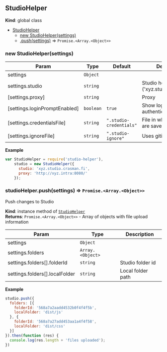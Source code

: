 <a name="StudioHelper"></a>

## StudioHelper
**Kind**: global class  

* [StudioHelper](#StudioHelper)
    * [new StudioHelper(settings)](#new_StudioHelper_new)
    * [.push(settings)](#StudioHelper+push) ⇒ <code>Promise.&lt;Array.&lt;Object&gt;&gt;</code>

<a name="new_StudioHelper_new"></a>

### new StudioHelper(settings)

| Param | Type | Default | Description |
| --- | --- | --- | --- |
| settings | <code>Object</code> |  |  |
| settings.studio | <code>string</code> |  | Studio host ('xyz.studio.crasman.fi') |
| [settings.proxy] | <code>string</code> |  | Proxy |
| [settings.loginPromptEnabled] | <code>boolean</code> | <code>true</code> | Show login prompt if authentication fails |
| [settings.credentialsFile] | <code>string</code> | <code>&quot;.studio-credentials&quot;</code> | File in which credentials are saved |
| [settings.ignoreFile] | <code>string</code> | <code>&quot;.studio-ignore&quot;</code> | Uses gitignore [spec](https://git-scm.com/docs/gitignore) |

**Example**  
```js
var StudioHelper = require('studio-helper'),
    studio = new StudioHelper({
      studio: 'xyz.studio.crasman.fi',
      proxy: 'http://xyz.intra:8080/'
    });
```
<a name="StudioHelper+push"></a>

### studioHelper.push(settings) ⇒ <code>Promise.&lt;Array.&lt;Object&gt;&gt;</code>
Push changes to Studio

**Kind**: instance method of <code>[StudioHelper](#StudioHelper)</code>  
**Returns**: <code>Promise.&lt;Array.&lt;Object&gt;&gt;</code> - Array of objects with file upload information  

| Param | Type | Description |
| --- | --- | --- |
| settings | <code>Object</code> |  |
| settings.folders | <code>Array.&lt;Object&gt;</code> |  |
| settings.folders[].folderId | <code>string</code> | Studio folder id |
| settings.folders[].localFolder | <code>string</code> | Local folder path |

**Example**  
```js
studio.push({
  folders: [{
    folderId: '568a7a2aadd4532b0f4f4f5b',
    localFolder: 'dist/js'
  }, {
    folderId: '568a7a27add453aa1a4f4f58',
    localFolder: 'dist/css'
  }]
}).then(function (res) {
  console.log(res.length + 'files uploaded');
})
```
